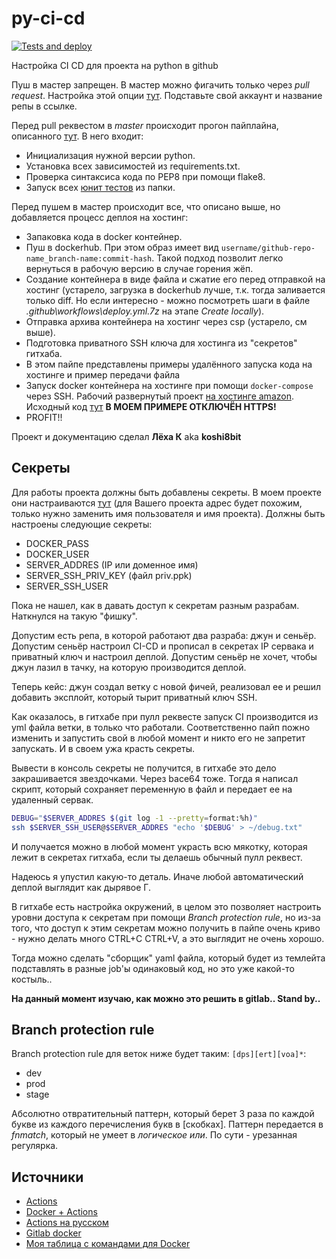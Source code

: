 # py-ci-cd
[![Tests and deploy](https://github.com/koshi8bit/py-ci-cd/actions/workflows/deploy.yml/badge.svg)](https://github.com/koshi8bit/py-ci-cd/actions/workflows/deploy.yml)

Настройка CI CD для проекта на python в github

Пуш в мастер запрещен. В мастер можно фигачить только через *pull request*. Настройка этой опции
[тут](https://github.com/koshi8bit/py-ci-cd/settings/branches). Подставьте свой аккаунт и название репы в ссылке.

Перед pull реквестом в *master* происходит прогон пайплайна, описанного [тут](.github/workflows/deploy.yml).
В него входит:
- Инициализация нужной версии python.
- Установка всех зависимостей из requirements.txt.
- Проверка синтаксиса кода по PEP8 при помощи flake8.
- Запуск всех [юнит тестов](tests/) из папки.
 
Перед пушем в мастер происходит все, что описано выше, но добавляется процесс деплоя на хостинг:
- Запаковка кода в docker контейнер.
- Пуш в dockerhub. При этом образ имеет вид `username/github-repo-name_branch-name:commit-hash`. 
  Такой подход позволит легко вернуться в рабочую версию в случае горения жёп.
- Создание контейнера в виде файла и сжатие его перед отправкой на хостинг (устарело, загрузка в dockerhub лучше, т.к.
  тогда заливается только diff. Но если интересно - можно посмотреть шаги в файле _.github\workflows\deploy.yml.7z_ на этапе _Create locally_).
- Отправка архива контейнера на хостинг через csp (устарело, см выше).
- Подготовка приватного SSH ключа для хостинга из "секретов" гитхаба.
- В этом пайпе представлены примеры удалённого запуска кода на хостинге и пример передачи файла
- Запуск docker контейнера на хостинге при помощи `docker-compose` через SSH. Рабочий развернутый проект
[на хостинге amazon](ec2-3-16-212-40.us-east-2.compute.amazonaws.com:5000/api/v2/foo). Исходный код [тут](src/main.py) **В МОЕМ ПРИМЕРЕ ОТКЛЮЧЁН HTTPS!** 
- PROFIT!!

Проект и документацию сделал **Лёха К** aka **koshi8bit** 

## Секреты
Для работы проекта должны быть добавлены секреты. В моем проекте они настраиваются 
[тут](https://github.com/koshi8bit/py-ci-cd/settings/secrets/actions) (для Вашего проекта адрес будет похожим, 
только нужно заменить имя пользователя и имя проекта). Должны быть настроены следующие секреты:
- DOCKER_PASS
- DOCKER_USER
- SERVER_ADDRES (IP или доменное имя)
- SERVER_SSH_PRIV_KEY (файл priv.ppk)
- SERVER_SSH_USER

Пока не нашел, как в давать доступ к секретам разным разрабам. Наткнулся на такую "фишку".

Допустим есть репа, в которой работают два разраба: джун и сеньёр. Допустим сеньёр настроил CI-CD и прописал в секретах IP сервака и приватный ключ и настроил деплой. Допустим сеньёр не хочет, чтобы джун лазил в тачку, на которую производится деплой.

Теперь кейс: джун создал ветку с новой фичей, реализовал ее и решил добавить эксплойт, который тырит приватный ключ SSH. 

Как оказалось, в гитхабе при пулл реквесте запуск CI производится из yml файла ветки, в только что работали. 
Соответственно пайп пожно изменить и запустить свой в любой момент и никто его не запретит запускать. И в своем 
ужа красть секреты. 

Вывести в консоль секреты не получится, в гитхабе это дело закрашивается звездочками. 
Через bace64 тоже. Тогда я написал скрипт, который сохраняет переменную в файл и передает ее на удаленный сервак.

```bash
DEBUG="$SERVER_ADDRES $(git log -1 --pretty=format:%h)"
ssh $SERVER_SSH_USER@$SERVER_ADDRES "echo '$DEBUG' > ~/debug.txt"
```

И получается можно в любой момент украсть всю мякотку, которая лежит в секретах гитхаба, если ты делаешь обычный пулл реквест.

Надеюсь я упустил какую-то деталь. Иначе любой автоматический деплой выглядит как дырявое Г.

В гитхабе есть настройка окружений, в целом это позволяет настроить уровни доступа к секретам при помощи 
_Branch protection rule_, но из-за того, что доступ к этим секретам можно получить в пайпе очень криво - нужно
делать много CTRL+C CTRL+V, а это выглядит не очень хорошо.

Тогда можно сделать "сборщик" yaml файла, который будет из темлейта подставлять в разные job'ы одинаковый код, 
но это уже какой-то костыль.. 

**На данный момент изучаю, как можно это решить в gitlab.. Stand by..** 

## Branch protection rule
Branch protection rule для веток ниже будет таким: `[dps][ert][voa]*`:
- dev
- prod
- stage

Абсолютно отвратительный паттерн, который берет 3 раза по каждой букве из каждого перечисления букв в [скобках]. Паттерн передается в _fnmatch_, 
который не умеет в _логическое или_. По сути - урезанная регулярка.

## Источники
- [Actions](https://youtu.be/WTofttoD2xg?t=82)
- [Docker + Actions](https://youtu.be/09lZdSpeHAk?t=80)
- [Actions на русском](https://youtu.be/hevU4NdIsoU)
- [Gitlab docker](https://youtu.be/RV0845KmsNI)
- [Моя таблица с командами для Docker](https://docs.google.com/spreadsheets/d/1XWuif-QDWUb66IGFz_dPtnHq3K8sGVm4_GctkrrSni4/edit#gid=882078486)
